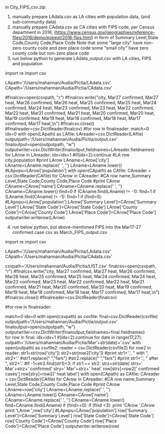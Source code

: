 in City_FIPS_csv.zip:

1. manually prepare LAdata.csv as LA cities with population data, (and sub-community data) 
2. manually prepare CAdata.csv as CA cities with FIPS code, per Census department in 2016, (https://www.census.gov/geographies/reference-files/2016/demo/popest/2016-fips.html)
in form of Summary Level,State Code,County Code,Place Code
Note that some "large city" have non-zero county code and zeor place code
some "small city" have zero county code but non-zero place code
3. run below python to generate LAdata_output.csv with LA cities, FIPS and population



import re
import csv

LApath='/Users/mahannan/Audia/Pictia/LAdata.csv'
CApath='/Users/mahannan/Audia/Pictia/CAdata.csv'

#finalcsv=open(csvpath, "r")
#finalcsv.write("city, Mar27 confirmed, Mar27 heat, Mar26 confirmed, Mar26 heat, Mar25 confirmed, Mar25 heat, Mar24 confirmed, Mar24 heat, Mar23 confirmed, Mar23 heat, Mar22 confirmed, Mar22 heat, Mar21 confirmed, Mar21 heat, Mar20 confirmed, Mar20 heat, Mar19 confirmed, Mar19 heat, Mar18 confirmed, Mar18 heat, Mar17 confirmed, Mar17 heat,\n")
#finalcsv.close()
#finalreader=csv.DictReader(finalcsv)
#for row in finalreader:
match=0
idx=0
with open(LApath) as LAfile:
	LAreader=csv.DictReader(LAfile)
	outputpath='/Users/mahannan/Audia/Pictia/output.csv'
	finaloutput=open(outputpath, "w")
	outputwriter=csv.DictWriter(finaloutput,fieldnames=LAreader.fieldnames)	
	for LArow in LAreader:
		idx=idx+1
		#if(idx<2):continue
		#LA row city,population
		#print LArow
		LAname=LArow['city']
		LAname=LAname.replace(' ', '')
		LAname=LAname.lower()
		#LApopu=LArow['population']
		with open(CApath) as CAfile:
			CAreader = csv.DictReader(CAfile)
			for CArow in CAreader:
				#CA row name,Summary Level,State Code,County Code,Place Code
				#print CArow
				CAname=CArow['name']
				CAname=CAname.replace(' ', '')
				CAname=CAname.lower()
				find=0
				if (CAname.find(LAname) != -1): find=1
				if (LAname.find(CAname) != -1): find=1
				if (find>0):
					#LApopu=LArow['population']
					LArow['Summary Level']=CArow['Summary Level']
					LArow['State Code']=CArow['State Code']
					LArow['County Code']=CArow['County Code']
					LArow['Place Code']=CArow['Place Code']
		outputwriter.writerow(LArow)


4. run below python, put above-mentioned FIPS into the Mar17-27 confirmed case csv as March_FIPS_output.csv


import re
import csv

LApath='/Users/mahannan/Audia/Pictia/LAdata.csv'
CApath='/Users/mahannan/Audia/Pictia/CAdata.csv'


csvpath='/Users/mahannan/Audia/Pictia/LIST.csv'
finalcsv=open(csvpath, "r")
#finalcsv.write("city, Mar27 confirmed, Mar27 heat, Mar26 confirmed, Mar26 heat, Mar25 confirmed, Mar25 heat, Mar24 confirmed, Mar24 heat, Mar23 confirmed, Mar23 heat, Mar22 confirmed, Mar22 heat, Mar21 confirmed, Mar21 heat, Mar20 confirmed, Mar20 heat, Mar19 confirmed, Mar19 heat, Mar18 confirmed, Mar18 heat, Mar17 confirmed, Mar17 heat,\n")
#finalcsv.close()
#finalreader=csv.DictReader(finalcsv)


#for row in finalreader:
	




match=0
idx=0
with open(csvpath) as csvfile:
	final=csv.DictReader(csvfile)
	outputpath='/Users/mahannan/Audia/Pictia/output.csv'
	finaloutput=open(outputpath, "w")
	outputwriter=csv.DictWriter(finaloutput,fieldnames=final.fieldnames)	
	for row in final:
		idx=idx+1
		if(idx<2):continue
		for date in range(17,27):
			outpath='/Users/mahannan/Audia/Pictia/Mar'+str(date)+'.csv'
			with open(outpath) as csvfile2:
				reader = csv.DictReader(csvfile2)
				for row2 in reader:
					str1=str(row['city'])
					str2=str(row2['city'])
					#print str1+'.', " with ", str2+'.'
					#str1.replace(" ","fark")
					#str2.replace(" ","fark")
					#print str1+'.', " after ", str2+'.'
					#if -1<str2.find(str1)<3:
					if str1 == str2:
						strz=str(date)
						strx=' Mar'+strz+' confirmed'
						stry=' Mar'+strz+' heat'
						row[strx]=row2[' confirmed cases']
						row[stry]=row2[' heat label']
		with open(CApath) as CAfile:
			CAreader = csv.DictReader(CAfile)
			for CArow in CAreader:
				#CA row name,Summary Level,State Code,County Code,Place Code
				#print CArow
				LAname=row['city']
				LAname=LAname.replace(' ', '')
				LAname=LAname.lower()
				CAname=CArow['name']
				CAname=CAname.replace(' ', '')
				CAname=CAname.lower()
				find=CAname.find(LAname) 
				if (find>=0):
					if (find <3):
						print 'CArow ',CArow
						print 'LArow ',row['city']
						#LApopu=LArow['population']
						row['Summary Level']=CArow['Summary Level']
						row['State Code']=CArow['State Code']
						row['County Code']=CArow['County Code']
						row['Place Code']=CArow['Place Code']
		outputwriter.writerow(row)
